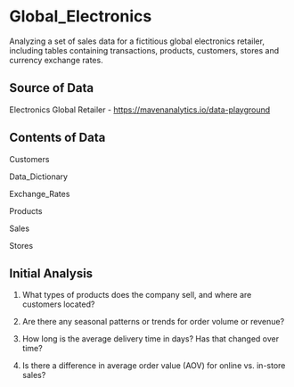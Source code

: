 # Global_Electronics
Analyzing a set of sales data for a fictitious global electronics retailer, including tables containing transactions, products, customers, stores and currency exchange rates.

## Source of Data
Electronics Global Retailer - https://mavenanalytics.io/data-playground

## Contents of Data

Customers

Data_Dictionary

Exchange_Rates

Products

Sales

Stores

## Initial Analysis

1. What types of products does the company sell, and where are customers located?

2. Are there any seasonal patterns or trends for order volume or revenue?

3. How long is the average delivery time in days? Has that changed over time?

4. Is there a difference in average order value (AOV) for online vs. in-store sales?
